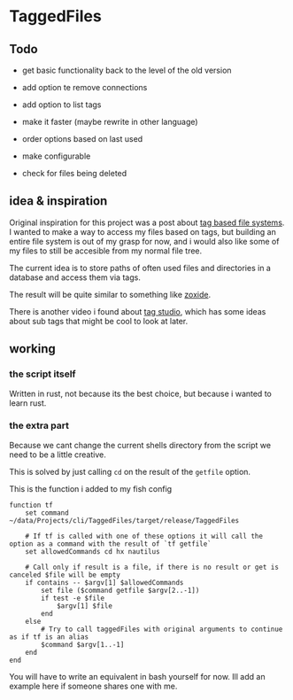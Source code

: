 # TaggedFiles

## Todo

- get basic functionality back to the level of the old version


- add option te remove connections
- add option to list tags
- make it faster (maybe rewrite in other language)
- order options based on last used
- make configurable
- check for files being deleted

## idea & inspiration
Original inspiration for this project was a post about [tag based file systems](https://garrit.xyz/posts/2024-04-02-fuck-trees-use-tags).
I wanted to make a way to access my files based on tags, but building an entire file system is out of my grasp for now, and i would also like some of my files to still be accesible from my normal file tree.

The current idea is to store paths of often used files and directories in a database and access them via tags.

The result will be quite similar to something like [zoxide](https://github.com/ajeetdsouza/zoxide).

There is another video i found about [tag studio](https://www.youtube.com/watch?v=wTQeMkYRMcw&t=3s), which has some ideas about sub tags that might be cool to look at later.

## working

### the script itself
Written in rust, not because its the best choice, but because i wanted to learn rust.

### the extra part
Because we cant change the current shells directory from the script we need to be a little creative.

This is solved by just calling `cd` on the result of the `getfile` option.

This is the function i added to my fish config
```
function tf
    set command ~/data/Projects/cli/TaggedFiles/target/release/TaggedFiles

    # If tf is called with one of these options it will call the option as a command with the result of `tf getfile`
    set allowedCommands cd hx nautilus

    # Call only if result is a file, if there is no result or get is canceled $file will be empty
    if contains -- $argv[1] $allowedCommands
        set file ($command getfile $argv[2..-1])
        if test -e $file
            $argv[1] $file
        end
    else
        # Try to call taggedFiles with original arguments to continue as if tf is an alias
        $command $argv[1..-1]
    end
end
```

You will have to write an equivalent in bash yourself for now. Ill add an example here if someone shares one with me.
